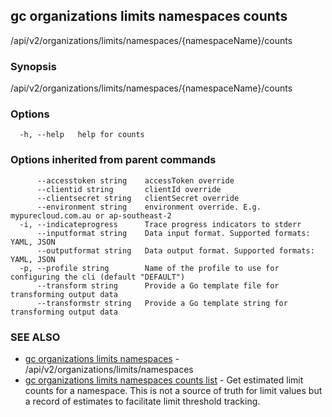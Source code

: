 ## gc organizations limits namespaces counts

/api/v2/organizations/limits/namespaces/{namespaceName}/counts

### Synopsis

/api/v2/organizations/limits/namespaces/{namespaceName}/counts

### Options

```
  -h, --help   help for counts
```

### Options inherited from parent commands

```
      --accesstoken string    accessToken override
      --clientid string       clientId override
      --clientsecret string   clientSecret override
      --environment string    environment override. E.g. mypurecloud.com.au or ap-southeast-2
  -i, --indicateprogress      Trace progress indicators to stderr
      --inputformat string    Data input format. Supported formats: YAML, JSON
      --outputformat string   Data output format. Supported formats: YAML, JSON
  -p, --profile string        Name of the profile to use for configuring the cli (default "DEFAULT")
      --transform string      Provide a Go template file for transforming output data
      --transformstr string   Provide a Go template string for transforming output data
```

### SEE ALSO

* [gc organizations limits namespaces](gc_organizations_limits_namespaces.html)	 - /api/v2/organizations/limits/namespaces
* [gc organizations limits namespaces counts list](gc_organizations_limits_namespaces_counts_list.html)	 - Get estimated limit counts for a namespace. This is not a source of truth for limit values but a record of estimates to facilitate limit threshold tracking.


